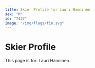 ```yaml
---
title: Skier Profile for Lauri Hänninen
sex: "M"
id: "7427"
image: "/img/flags/fin.svg" 
---
```


# Skier Profile

This page is for: Lauri Hänninen.
    
